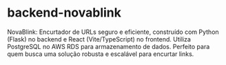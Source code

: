 # backend-novablink
NovaBlink: Encurtador de URLs seguro e eficiente, construído com Python (Flask) no backend e React (Vite/TypeScript) no frontend. Utiliza PostgreSQL no AWS RDS para armazenamento de dados. Perfeito para quem busca uma solução robusta e escalável para encurtar links.
